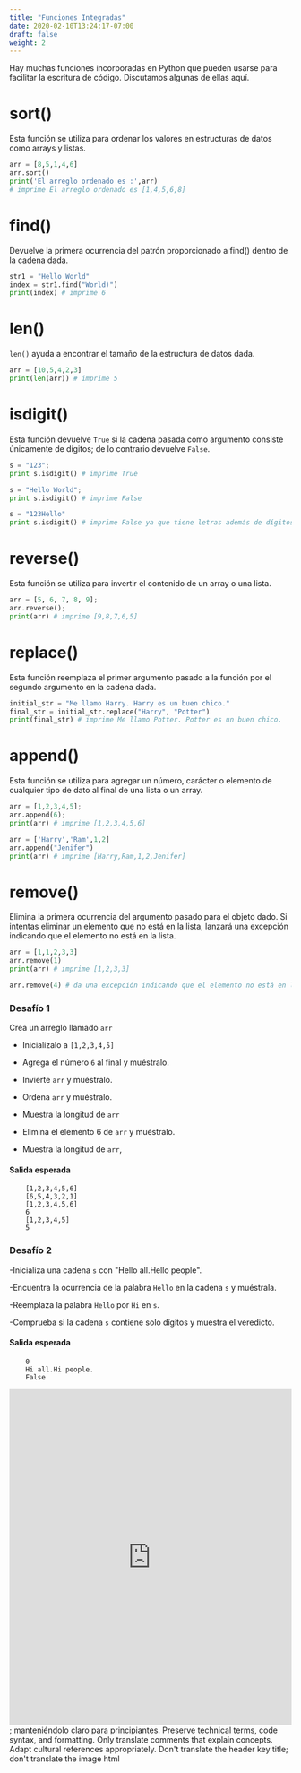 ```yaml
---
title: "Funciones Integradas"
date: 2020-02-10T13:24:17-07:00
draft: false
weight: 2
--- 
```


Hay muchas funciones incorporadas en Python que pueden usarse para facilitar la escritura de código. Discutamos algunas de ellas aquí.

# sort()
Esta función se utiliza para ordenar los valores en estructuras de datos como arrays y listas.
```python
arr = [8,5,1,4,6]
arr.sort()
print('El arreglo ordenado es :',arr)
# imprime El arreglo ordenado es [1,4,5,6,8]
```

# find()
Devuelve la primera ocurrencia del patrón proporcionado a find() dentro de la cadena dada.
```python
str1 = "Hello World"
index = str1.find("World)")
print(index) # imprime 6
```

# len()
`len()` ayuda a encontrar el tamaño de la estructura de datos dada.
```python
arr = [10,5,4,2,3]
print(len(arr)) # imprime 5
```

# isdigit()
Esta función devuelve `True` si la cadena pasada como argumento consiste únicamente de dígitos; de lo contrario devuelve `False`.
```python
s = "123";  
print s.isdigit() # imprime True

s = "Hello World";
print s.isdigit() # imprime False

s = "123Hello"
print s.isdigit() # imprime False ya que tiene letras además de dígitos
```

# reverse()
Esta función se utiliza para invertir el contenido de un array o una lista.
```python
arr = [5, 6, 7, 8, 9];
arr.reverse();
print(arr) # imprime [9,8,7,6,5]
```

# replace()
Esta función reemplaza el primer argumento pasado a la función por el segundo argumento en la cadena dada.
```python
initial_str = "Me llamo Harry. Harry es un buen chico."
final_str = initial_str.replace("Harry", "Potter")
print(final_str) # imprime Me llamo Potter. Potter es un buen chico.
```

# append()
Esta función se utiliza para agregar un número, carácter o elemento de cualquier tipo de dato al final de una lista o un array.
```python
arr = [1,2,3,4,5];
arr.append(6);
print(arr) # imprime [1,2,3,4,5,6]

arr = ['Harry','Ram',1,2]
arr.append("Jenifer")
print(arr) # imprime [Harry,Ram,1,2,Jenifer]
```

# remove()
Elimina la primera ocurrencia del argumento pasado para el objeto dado. Si intentas eliminar un elemento que no está en la lista, lanzará una excepción indicando que el elemento no está en la lista.
```python
arr = [1,1,2,3,3]  
arr.remove(1)  
print(arr) # imprime [1,2,3,3]

arr.remove(4) # da una excepción indicando que el elemento no está en la lista
```

### Desafío 1
Crea un arreglo llamado `arr`

- Inicialízalo a `[1,2,3,4,5]`

- Agrega el número `6` al final y muéstralo.

- Invierte `arr` y muéstralo.

- Ordena `arr` y muéstralo.

- Muestra la longitud de `arr`

- Elimina el elemento 6 de `arr` y muéstralo.

- Muestra la longitud de `arr`,

#### Salida esperada
```Output
    [1,2,3,4,5,6]
    [6,5,4,3,2,1]
    [1,2,3,4,5,6]
    6
    [1,2,3,4,5]
    5
```

### Desafío 2
-Inicializa una cadena `s` con "Hello all.Hello people".

-Encuentra la ocurrencia de la palabra `Hello` en la cadena `s` y muéstrala.

-Reemplaza la palabra `Hello` por `Hi` en `s`.

-Comprueba si la cadena `s` contiene solo dígitos y muestra el veredicto.

#### Salida esperada
```Output
    0
    Hi all.Hi people.
    False
```

<iframe src="https://trinket.io/embed/python/b238d85d0d" width="100%" height="600" frameborder="0" marginwidth="0" marginheight="0" allowfullscreen></iframe>
; manteniéndolo claro para principiantes. 
        Preserve technical terms, code syntax, and formatting. Only translate comments that explain concepts.
        Adapt cultural references appropriately. Don't translate the header key title; don't translate the image html